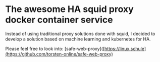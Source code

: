 The awesome HA squid proxy docker container service
================================================

Instead of using traditional proxy solutions done with squid, I decided to develop a solution based on machine learning and kubernetes for HA.

Please feel free to look into: [safe-web-proxy]([https://linux.schule](https://github.com/torsten-online/safe-web-proxy)
